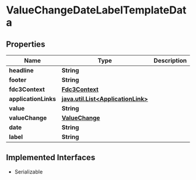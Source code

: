 

# ValueChangeDateLabelTemplateData


## Properties

Name | Type | Description | Notes
------------ | ------------- | ------------- | -------------
**headline** | **String** |  | 
**footer** | **String** |  |  [optional]
**fdc3Context** | [**Fdc3Context**](Fdc3Context.md) |  |  [optional]
**applicationLinks** | [**java.util.List&lt;ApplicationLink&gt;**](ApplicationLink.md) |  |  [optional]
**value** | **String** |  |  [optional]
**valueChange** | [**ValueChange**](ValueChange.md) |  |  [optional]
**date** | **String** |  |  [optional]
**label** | **String** |  |  [optional]


## Implemented Interfaces

* Serializable


